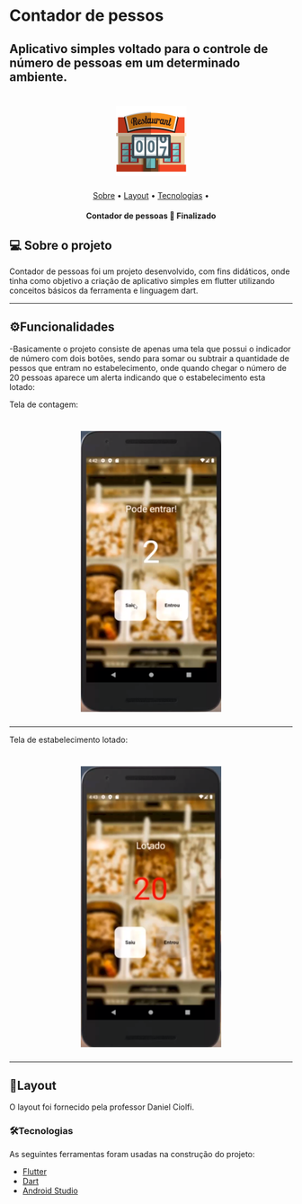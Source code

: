 # Contador de pessos
## Aplicativo simples voltado para o controle de número de pessoas em um determinado ambiente.

<h1 align="center">
  <img title="Contador" height="125" width="125" src="./img-readme/contador-logo.png" />
</h1>

<p align="center">
 <a href="#-sobre-o-projeto">Sobre</a> •
 <a href="#-layout">Layout</a> • 
 <a href="#-tecnologias">Tecnologias</a> • 
</p>

<h4 align="center"> 
	  Contador de pessoas 📱 Finalizado 
</h4>

## 💻 Sobre o projeto

Contador de pessoas foi um projeto desenvolvido, com fins didáticos, onde tinha como 
objetivo a criação de aplicativo simples em flutter utilizando conceitos básicos da ferramenta e linguagem dart.

---

## ⚙Funcionalidades

-Basicamente o projeto consiste de apenas uma tela que possui o indicador de número com dois botões, sendo para somar ou subtrair a quantidade de pessos que entram
no estabelecimento, onde quando chegar o número de 20 pessoas aparece um alerta indicando que o estabelecimento esta lotado:

  Tela de contagem:
  
  <h1 align="center">
  	<img title="Contador" height="500" width="250" src="./img-readme/contador.png" />
  </h1>
  
  ---
  
  Tela de estabelecimento lotado:
  <h1 align="center">
  	<img title="Contador" height="500" width="250" src="./img-readme/contador-max.png" />
  </h1>
  
  ---     

## 🎨Layout

O layout foi fornecido pela professor 
Daniel Ciolfi.


### 🛠Tecnologias

As seguintes ferramentas foram usadas na construção do projeto:

- [Flutter](https://flutter.dev/?gclsrc=aw.ds&gclid=EAIaIQobChMIjp3C8pSt9AIVrD6tBh3Y0ALjEAAYASAAEgL2hvD_BwE)
- [Dart](https://dart.dev/)
- [Android Studio](https://developer.android.com/studio?hl=pt&gclsrc=aw.ds&gclid=EAIaIQobChMImf6cj5Wt9AIVHR-tBh0uxQXrEAAYASAAEgI1IvD_BwE)




